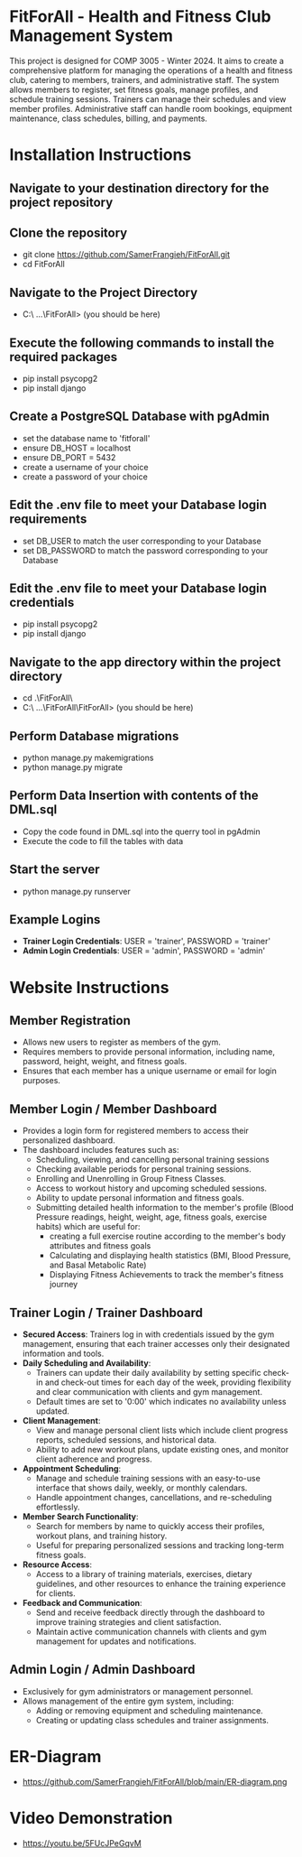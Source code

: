 # FitForAll - Health and Fitness Club Management System

This project is designed for COMP 3005 - Winter 2024. It aims to create a comprehensive platform for managing the operations of a health and 
fitness club, catering to members, trainers, and administrative staff. The system allows members to register, set fitness goals, manage profiles, 
and schedule training sessions. Trainers can manage their schedules and view member profiles. Administrative staff can handle room bookings, 
equipment maintenance, class schedules, billing, and payments.


# Installation Instructions #

## Navigate to your destination directory for the project repository

## Clone the repository
- git clone <https://github.com/SamerFrangieh/FitForAll.git>
- cd FitForAll

## Navigate to the Project Directory
- C:\ ...\FitForAll> (you should be here)

## Execute the following commands to install the required packages
- pip install psycopg2
- pip install django

## Create a PostgreSQL Database with pgAdmin
- set the database name to 'fitforall'
- ensure DB_HOST = localhost
- ensure DB_PORT = 5432
- create a username of your choice
- create a password of your choice

## Edit the .env file to meet your Database login requirements
- set DB_USER to match the user corresponding to your Database
- set DB_PASSWORD to match the password corresponding to your Database

## Edit the .env file to meet your Database login credentials
- pip install psycopg2
- pip install django

## Navigate to the app directory within the project directory
- cd .\FitForAll\ 
- C:\ ...\FitForAll\FitForAll> (you should be here)

## Perform Database migrations
- python manage.py makemigrations
- python manage.py migrate

## Perform Data Insertion with contents of the DML.sql
- Copy the code found in DML.sql into the querry tool in pgAdmin
- Execute the code to fill the tables with data

## Start the server
- python manage.py runserver

## Example Logins 
- **Trainer Login Credentials**: USER = 'trainer', PASSWORD = 'trainer'
- **Admin Login Credentials**: USER = 'admin', PASSWORD = 'admin'

# Website Instructions #

## Member Registration
- Allows new users to register as members of the gym.
- Requires members to provide personal information, including name, password, height, weight, and fitness goals.
- Ensures that each member has a unique username or email for login purposes.

## Member Login / Member Dashboard
- Provides a login form for registered members to access their personalized dashboard.
- The dashboard includes features such as:
  - Scheduling, viewing, and cancelling personal training sessions
  - Checking available periods for personal training sessions. 
  - Enrolling and Unenrolling in Group Fitness Classes.
  - Access to workout history and upcoming scheduled sessions.
  - Ability to update personal information and fitness goals.
  - Submitting detailed health information to the member's profile (Blood Pressure readings, height, weight, age, fitness goals, exercise habits)
    which are useful for: 
      - creating a full exercise routine according to the member's body attributes and fitness goals
      - Calculating and displaying health statistics (BMI, Blood Pressure, and Basal Metabolic Rate)
      - Displaying Fitness Achievements to track the member's fitness journey

## Trainer Login / Trainer Dashboard
- **Secured Access**: Trainers log in with credentials issued by the gym management, ensuring that each trainer accesses only their designated information and tools.
- **Daily Scheduling and Availability**:
  - Trainers can update their daily availability by setting specific check-in and check-out times for each day of the week, providing flexibility and clear communication with clients and gym management.
  - Default times are set to '0:00' which indicates no availability unless updated.
- **Client Management**:
  - View and manage personal client lists which include client progress reports, scheduled sessions, and historical data.
  - Ability to add new workout plans, update existing ones, and monitor client adherence and progress.
- **Appointment Scheduling**:
  - Manage and schedule training sessions with an easy-to-use interface that shows daily, weekly, or monthly calendars.
  - Handle appointment changes, cancellations, and re-scheduling effortlessly.
- **Member Search Functionality**:
  - Search for members by name to quickly access their profiles, workout plans, and training history.
  - Useful for preparing personalized sessions and tracking long-term fitness goals.
- **Resource Access**:
  - Access to a library of training materials, exercises, dietary guidelines, and other resources to enhance the training experience for clients.
- **Feedback and Communication**:
  - Send and receive feedback directly through the dashboard to improve training strategies and client satisfaction.
  - Maintain active communication channels with clients and gym management for updates and notifications.

## Admin Login / Admin Dashboard
- Exclusively for gym administrators or management personnel.
- Allows management of the entire gym system, including:
  - Adding or removing equipment and scheduling maintenance.
  - Creating or updating class schedules and trainer assignments.

# ER-Diagram #
- https://github.com/SamerFrangieh/FitForAll/blob/main/ER-diagram.png

# Video Demonstration #
- https://youtu.be/5FUcJPeGqvM




